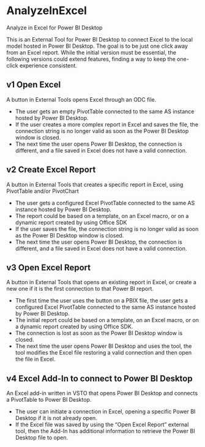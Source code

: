 # AnalyzeInExcel
Analyze in Excel for Power BI Desktop

This is an External Tool for Power BI Desktop to connect Excel to the local model hosted in Power BI Desktop.
The goal is to be just one click away from an Excel report. 
While the initial version must be essential, the following versions could extend features, finding a way to keep the one-click experience consistent.

## v1 Open Excel
A button in External Tools opens Excel through an ODC file.
- The user gets an empty PivotTable connected to the same AS instance hosted by Power BI Desktop. 
- If the user creates a more complex report in Excel and saves the file, the connection string is no longer valid as soon as the Power BI Desktop window is closed.
- The next time the user opens Power BI Desktop, the connection is different, and a file saved in Excel does not have a valid connection.
## v2 Create Excel Report
A button in External Tools that creates a specific report in Excel, using PivotTable and/or PivotChart
- The user gets a configured Excel PivotTable connected to the same AS instance hosted by Power BI Desktop. 
- The report could be based on a template, on an Excel macro, or on a dynamic report created by using Office SDK
- If the user saves the file, the connection string is no longer valid as soon as the Power BI Desktop window is closed.
- The next time the user opens Power BI Desktop, the connection is different, and a file saved in Excel does not have a valid connection.
## v3 Open Excel Report
A button in External Tools that opens an existing report in Excel, or create a new one if it is the first connection to that Power BI report.
- The first time the user uses the button on a PBIX file, the user gets a configured Excel PivotTable connected to the same AS instance hosted by Power BI Desktop.
- The initial report could be based on a template, on an Excel macro, or on a dynamic report created by using Office SDK.
- The connection is lost as soon as the Power BI Desktop window is closed.
- The next time the user opens Power BI Desktop and uses the tool, the tool modifies the Excel file restoring a valid connection and then open the file in Excel.
## v4 Excel Add-In to connect to Power BI Desktop
An Excel add-in written in VSTO that opens Power BI Desktop and connects a PivotTable to Power BI Desktop.
- The user can initiate a connection in Excel, opening a specific Power BI Desktop if it is not already open.
- If the Excel file was saved by using the “Open Excel Report” external tool, then the Add-In has additional information to retrieve the Power BI Desktop file to open.
